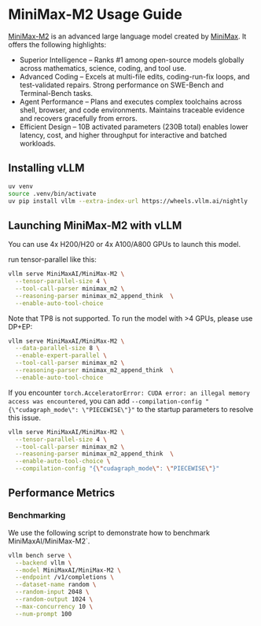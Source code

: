# MiniMax-M2 Usage Guide

[MiniMax-M2](https://huggingface.co/MiniMaxAI/MiniMax-M2) is an advanced large language model created by [MiniMax](https://www.minimax.io/). It offers the following highlights:

* Superior Intelligence – Ranks #1 among open-source models globally across mathematics, science, coding, and tool use.
* Advanced Coding – Excels at multi-file edits, coding-run-fix loops, and test-validated repairs. Strong performance on SWE-Bench and Terminal-Bench tasks.
* Agent Performance – Plans and executes complex toolchains across shell, browser, and code environments. Maintains traceable evidence and recovers gracefully from errors.
* Efficient Design – 10B activated parameters (230B total) enables lower latency, cost, and higher throughput for interactive and batched workloads.

## Installing vLLM

```bash
uv venv
source .venv/bin/activate
uv pip install vllm --extra-index-url https://wheels.vllm.ai/nightly
```

## Launching MiniMax-M2 with vLLM

You can use 4x H200/H20 or 4x A100/A800 GPUs to launch this model.

run tensor-parallel like this:

```bash
vllm serve MiniMaxAI/MiniMax-M2 \
  --tensor-parallel-size 4 \
  --tool-call-parser minimax_m2 \
  --reasoning-parser minimax_m2_append_think  \
  --enable-auto-tool-choice
```

Note that TP8 is not supported. To run the model with >4 GPUs, please use DP+EP:

```bash
vllm serve MiniMaxAI/MiniMax-M2 \
  --data-parallel-size 8 \
  --enable-expert-parallel \
  --tool-call-parser minimax_m2 \
  --reasoning-parser minimax_m2_append_think  \
  --enable-auto-tool-choice
```

If you encounter `torch.AcceleratorError: CUDA error: an illegal memory access was encountered`, you can add `--compilation-config "{\"cudagraph_mode\": \"PIECEWISE\"}"` to the startup parameters to resolve this issue. 

```bash
vllm serve MiniMaxAI/MiniMax-M2 \
  --tensor-parallel-size 4 \
  --tool-call-parser minimax_m2 \
  --reasoning-parser minimax_m2_append_think  \
  --enable-auto-tool-choice \
  --compilation-config "{\"cudagraph_mode\": \"PIECEWISE\"}"
```
## Performance Metrics


### Benchmarking

We use the following script to demonstrate how to benchmark MiniMaxAI/MiniMax-M2`.

```bash
vllm bench serve \
  --backend vllm \
  --model MiniMaxAI/MiniMax-M2 \
  --endpoint /v1/completions \
  --dataset-name random \
  --random-input 2048 \
  --random-output 1024 \
  --max-concurrency 10 \
  --num-prompt 100 
```




